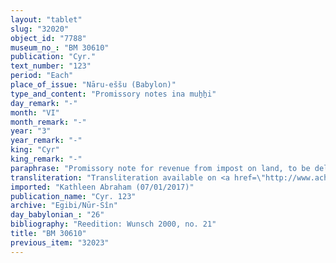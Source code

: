 ```yaml
---
layout: "tablet"
slug: "32020"
object_id: "7788"
museum_no_: "BM 30610"
publication: "Cyr."
text_number: "123"
period: "Each"
place_of_issue: "Nāru-eššu (Babylon)"
type_and_content: "Promissory notes ina muẖẖi"
day_remark: "-"
month: "VI"
month_remark: "-"
year: "3"
year_remark: "-"
king: "Cyr"
king_remark: "-"
paraphrase: "Promissory note for revenue from impost on land, to be delivered in dates.<br /> <strong>B</strong> owes 46 kor of dates to <strong><sup>f</sup>A</strong>, revenue from the impost for Cyrus 3<sup>rd</sup> year on land (<em>imittu) </em>located above (<em>eli</em>) the New Canal. He should deliver the dates in one payment according to the 36 liters measure at the New Canal. Delivery is due in Arahsamna (VIII). He should also deliver the usual by products of the date cultivation: for each kor of dates he shall give (the customary amounts of) spathes (<em>tuhallu</em>), spadices (<em>gip&ucirc;</em>), and fibres (<em>mangagu</em>), a load of firewood, 1 <em>darīku</em>-container, and (dates for) the <em>&scaron;ugarr&ucirc;</em>-supplement. In addition, there is a promissory note for impost (<em>imittu</em>) to be delivered in dates from land below (<em>&scaron;upālu) </em>the New Canal. The gardener (<em>nukarribu</em>) has not received (<em>eṭēru </em>G Stat. sg.<em>) </em>a remuneration for the work (<em>&scaron;issinnu</em>) above (<em>eli) </em>and below (<em>&scaron;upālu) </em>the New Canal.<br /> &nbsp;<br /> <strong><sup>f</sup></strong><strong>A </strong>= <sup>f</sup>Qudā&scaron;u/&Scaron;ulāya//Egibi; <strong>B </strong>= Sūqāya/Arad-Bēl//Pappāya&nbsp;"
transliteration: "Transliteration available on <a href=\"http://www.achemenet.com/fr/item/?/sources-textuelles/textes-par-langues-et-ecritures/babylonien/archives-egibi/1667905\" target=\"_blank\">Achemenet</a>"
imported: "Kathleen Abraham (07/01/2017)"
publication_name: "Cyr. 123"
archive: "Egibi/Nūr-Sîn"
day_babylonian_: "26"
bibliography: "Reedition: Wunsch 2000, no. 21"
title: "BM 30610"
previous_item: "32023"
---
```


